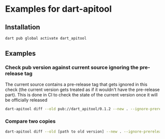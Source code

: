 # Examples for dart-apitool

## Installation
```bash
dart pub global activate dart_apitool
```

## Examples

### Check pub version against current source ignoring the pre-release tag
The current source contains a pre-release tag that gets ignored in this check (the current version gets treated as if it wouldn't have the pre-release part).
This is done in CI to check the state of the current version once it will be officially released
```bash
dart-apitool diff --old pub://dart_apitool/0.1.2 --new . --ignore-prerelease on
```

### Compare two copies
```bash
dart-apitool diff --old [path to old version] --new . --ignore-prerelease on
```
